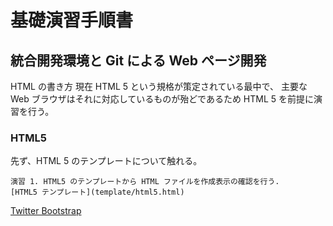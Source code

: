 基礎演習手順書
==============

統合開発環境と Git による Web ページ開発
----------------------------------------

HTML の書き方
現在 HTML 5 という規格が策定されている最中で、
主要な Web ブラウザはそれに対応しているものが殆どであるため HTML 5 を前提に演習を行う。

### HTML5
先ず、HTML 5 のテンプレートについて触れる。

    演習 1. HTML5 のテンプレートから HTML ファイルを作成表示の確認を行う.
    [HTML5 テンプレート](template/html5.html)



[Twitter Bootstrap](http://twitter.github.io/bootstrap/index.html)
